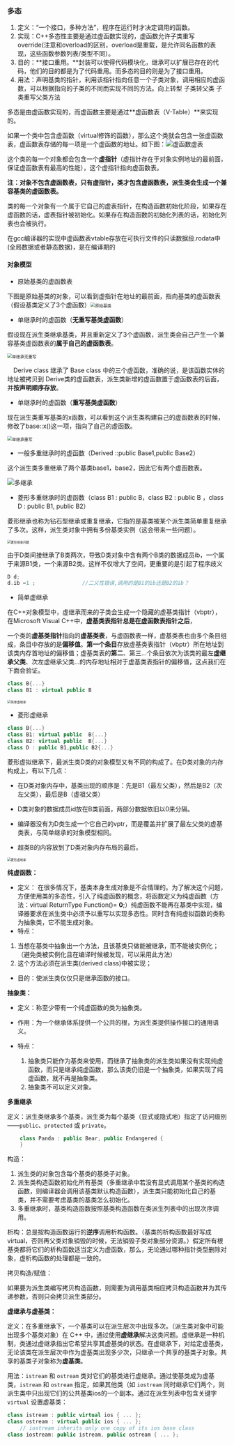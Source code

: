 ### 多态

1. 定义：“一个接口，多种方法”，程序在运行时才决定调用的函数。
2. 实现：C++多态性主要是通过虚函数实现的，虚函数允许子类重写override(注意和overload的区别，overload是重载，是允许同名函数的表现，这些函数参数列表/类型不同）。
3. 目的：**接口重用。**封装可以使得代码模块化，继承可以扩展已存在的代码，他们的目的都是为了代码重用。而多态的目的则是为了接口重用。
4. 用法：声明基类的指针，利用该指针指向任意一个子类对象，调用相应的虚函数，可以根据指向的子类的不同而实现不同的方法。向上转型 子类转父类 子类重写父类方法

多态是由虚函数实现的，而虚函数主要是通过**虚函数表（V-Table）**来实现的。

如果一个类中包含虚函数（virtual修饰的函数），那么这个类就会包含一张虚函数表，虚函数表存储的每一项是一个虚函数的地址。如下图：![虚函数虚表](C:\Users\ZJH\Desktop\课件\C++知识点笔记\1.常用关键字\pic\虚函数虚表.jpg)

这个类的每一个对象都会包含一个**虚指针**（虚指针存在于对象实例地址的最前面，保证虚函数表有最高的性能），这个虚指针指向虚函数表。

**注：对象不包含虚函数表，只有虚指针，类才包含虚函数表，派生类会生成一个兼容基类的虚函数表。**

类的每一个对象有一个属于它自己的虚表指针，在构造函数初始化阶段，如果存在虚函数的话，虚表指针被初始化。如果存在构造函数的初始化列表的话，初始化列表也会被执行。

在gcc编译器的实现中虚函数表vtable存放在可执行文件的只读数据段.rodata中(全局数据或者静态数据)，是在编译期的

#### 对象模型

- 原始基类的虚函数表

下图是原始基类的对象，可以看到虚指针在地址的最前面，指向基类的虚函数表（假设基类定义了3个虚函数）<img src="C:\Users\ZJH\Desktop\课件\C++知识点笔记\1.常用关键字\pic\原始基类.png" alt="原始基类" style="zoom:67%;" />

- 单继承时的虚函数（**无重写基类虚函数**）

假设现在派生类继承基类，并且重新定义了3个虚函数，派生类会自己产生一个兼容基类虚函数表的**属于自己的虚函数表**。

<img src="C:\Users\ZJH\Desktop\课件\C++知识点笔记\1.常用关键字\pic\单继承无重写.png" alt="单继承无重写" style="zoom:67%;" />

　Derive class 继承了 Base class 中的三个虚函数，准确的说，是该函数实体的地址被拷贝到 Derive类的虚函数表，派生类新增的虚函数置于虚函数表的后面，并**按声明顺序存放**。

- 单继承时的虚函数（**重写基类虚函数**）

现在派生类重写基类的x函数，可以看到这个派生类构建自己的虚函数表的时候，修改了base::x()这一项，指向了自己的虚函数。

<img src="C:\Users\ZJH\Desktop\课件\C++知识点笔记\1.常用关键字\pic\单继承重写.png" alt="单继承重写" style="zoom:67%;" />

- 一般多重继承时的虚函数（Derived ::public Base1,public Base2）

这个派生类多重继承了两个基类base1，base2，因此它有两个虚函数表。

![多继承](C:\Users\ZJH\Desktop\课件\C++知识点笔记\1.常用关键字\pic\多继承.png)

* 菱形多重继承时的虚函数（class B1 : public B，class B2 : public B ，class D : public B1, public B2）

菱形继承也称为钻石型继承或重复继承，它指的是基类被某个派生类简单重复继承了多次。这样，派生类对象中拥有多份基类实例（这会带来一些问题）。

<img src="C:\Users\ZJH\Desktop\课件\C++知识点笔记\1.常用关键字\pic\菱形继承问题.png" alt="菱形继承问题" style="zoom:50%;" />

由于D类间接继承了B类两次，导致D类对象中含有两个B类的数据成员ib，一个属于来源B1类，一个来源B2类。这样不仅增大了空间，更重要的是引起了程序歧义

```cpp
D d;
d.ib =1 ;               //二义性错误,调用的是B1的ib还是B2的ib？
```

* 简单虚继承

在C++对象模型中，虚继承而来的子类会生成一个隐藏的虚基类指针（vbptr），在Microsoft Visual C++中，**虚基类表指针总是在虚函数表指针之后**，

一个类的**虚基类指针**指向的**虚基类表**，与虚函数表一样，虚基类表也由多个条目组成，条目中存放的是**偏移值**。**第一个条目**存放虚基类表指针（vbptr）所在地址到该类内存首地址的偏移值；虚基类表的**第二**、第三...个条目依次为该类的最左**虚继承父类**、次左虚继承父类...的内存地址相对于虚基类表指针的偏移值，这点我们在下面会验证。

```cpp
class B{...}
class B1 : virtual public B
```

<img src="C:\Users\ZJH\Desktop\课件\C++知识点笔记\1.常用关键字\pic\简单虚继承.png" alt="简单虚继承" style="zoom:50%;" />

* 菱形虚继承

```cpp
class B{...}
class B1: virtual public  B{...}
class B2: virtual public  B{...}
class D : public B1,public B2{...}
```

菱形虚拟继承下，最派生类D类的对象模型又有不同的构成了。在D类对象的内存构成上，有以下几点：

* 在D类对象内存中，基类出现的顺序是：先是B1（最左父类），然后是B2（次左父类），最后是B（虚祖父类）

* D类对象的数据成员id放在B类前面，两部分数据依旧以0来分隔。

* 编译器没有为D类生成一个它自己的vptr，而是覆盖并扩展了最左父类的虚基类表，与简单继承的对象模型相同。

* 超类B的内容放到了D类对象内存布局的最后。

<img src="C:\Users\ZJH\Desktop\课件\C++知识点笔记\1.常用关键字\pic\菱形虚继承.png" alt="菱形虚继承" style="zoom:50%;" />

**纯虚函数：**

- 定义： 在很多情况下，基类本身生成对象是不合情理的。为了解决这个问题，方便使用类的多态性，引入了纯虚函数的概念，将函数定义为纯虚函数（方法：virtual ReturnType Function()= **0**;）纯虚函数不能再在基类中实现，编译器要求在派生类中必须予以重写以实现多态性。同时含有纯虚拟函数的类称为抽象类，它不能生成对象。
- 特点：

1. 当想在基类中抽象出一个方法，且该基类只做能被继承，而不能被实例化；（避免类被实例化且在编译时候被发现，可以采用此方法）
2. 这个方法必须在派生类(derived class)中被实现；

- 目的：使派生类仅仅只是继承函数的接口。

**抽象类：**

- 定义：称至少带有一个纯虚函数的类为抽象类。

- 作用：为一个继承体系提供一个公共的根，为派生类提供操作接口的通用语义。

- 特点：
  1. 抽象类只能作为基类来使用，而继承了抽象类的派生类如果没有实现纯虚函数，而只是继承纯虚函数，那么该类仍旧是一个抽象类，如果实现了纯虚函数，就不再是抽象类。
  2. 抽象类不可以定义对象。

**多重继承**

定义：派生类继承多个基类，派生类为每个基类（显式或隐式地）指定了访问级别——`public`、`protected` 或 `private`。

```cpp
    class Panda : public Bear, public Endangered {
    }
```

构造：

1. 派生类的对象包含每个基类的基类子对象。
2. 派生类构造函数初始化所有基类（多重继承中若没有显式调用某个基类的构造函数，则编译器会调用该基类默认构造函数），派生类只能初始化自己的基类，并不需要考虑基类的基类怎么初始化。
3. 多重继承时，基类构造函数按照基类构造函数在类派生列表中的出现次序调用。

析构：总是按构造函数运行的**逆序**调用析构函数。（基类的析构函数最好写成virtual，否则再父类对象销毁的时候，无法销毁子类对象部分资源。）假定所有根基类都将它们的析构函数适当定义为虚函数，那么，无论通过哪种指针类型删除对象，虚析构函数的处理都是一致的。

拷贝构造/赋值：

​		如果要为派生类编写拷贝构造函数，则需要为调用基类相应拷贝构造函数并为其传递参数，否则只会拷贝派生类部分。

**虚继承与虚基类：**

定义：在多重继承下，一个基类可以在派生层次中出现多次。（派生类对象中可能出现多个基类对象）在 C++ 中，通过使用**虚继承**解决这类问题。虚继承是一种机制，类通过虚继承指出它希望共享其虚基类的状态。在虚继承下，对给定虚基类，无论该类在派生层次中作为虚基类出现多少次，只继承一个共享的基类子对象。共享的基类子对象称为**虚基类**。

用法：`istream` 和 `ostream` 类对它们的基类进行虚继承。通过使基类成为虚基类，`istream` 和 `ostream` 指定，如果其他类（如 `iostream` 同时继承它们两个，则派生类中只出现它们的公共基类ios的一个副本。通过在派生列表中包含关键字 `virtual` 设置虚基类：

```cpp
class istream : public virtual ios { ... };
class ostream : virtual public ios { ... };
    // iostream inherits only one copy of its ios base class
class iostream: public istream, public ostream { ... };
```